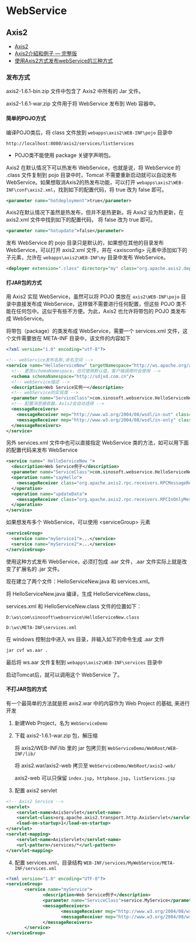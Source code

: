 # WebService

## Axis2

- [Axis2](https://axis.apache.org/axis2/java/core/download.html)
- [Axis2介紹和例子 — 完整版](https://codertw.com/%E7%A8%8B%E5%BC%8F%E8%AA%9E%E8%A8%80/454668/)
- [使用Axis2方式发布webService的三种方式](https://blog.csdn.net/zhangmeng_07/article/details/54663605)

### 发布方式

axis2-1.6.1-bin.zip 文件中包含了 Axis2 中所有的 Jar 文件。

axis2-1.6.1-war.zip 文件用于将 WebService 发布到 Web 容器中。

#### 简单的POJO方式

编译POJO类后，将 class 文件放到 `webapps\axis2\WEB-INF\pojo` 目录中

```http
http://localhost:8080/axis2/services/listServices
```

- POJO类不能使用 package 关键字声明包。

Axis2 在默认情况下可以热发布 WebService，也就是说，将 WebService 的 .class 文件复制到 pojo 目录中时，Tomcat 不需要重新启动就可以自动发布 WebService。如果想取消Axis2的热发布功能，可以打开 `webapps\axis2\WEB-INF\conf\axis2.xml`，找到如下的配置代码，将 true 改为 false 即可。

```xml
<parameter name="hotdeployment">true</parameter>
```

Axis2在默认情况下虽然是热发布，但并不是热更新。将 Axis2 设为热更新，在 axis2.xml 文件中找到如下的配置代码， 将 false 改为 true 即可。

```xml
<parameter name="hotupdate">false</parameter>
```

发布 WebService 的 pojo 目录只是默认的，如果想在其他的目录发布 WebService，可以打开 axis2.xml 文件，并在 \<axisconfig> 元素中添加如下的子元素，允许在 `webapps\axis2\WEB-INF\my` 目录中发布 WebService。

```xml
<deployer extension=".class" directory="my" class="org.apache.axis2.deployment.POJODeployer"/>
```

#### 打JAR包的方式

用 Axis2 实现 WebService，虽然可以将 POJO 类放在 `axis2\WEB-INF\pojo` 目录中直接发布成 WebService，这样做不需要进行任何配置，但这些 POJO 类不能在任何包中。这似乎有些不方便。为此，Axis2 也允许将带包的 POJO 类发布成 WebService。

将带包（package）的类发布成 WebService，需要一个 services.xml 文件，这个文件需要放在 META-INF 目录中，该文件的内容如下

```xml
<?xml version="1.0" encoding="utf-8"?>

<!-- webService发布名称,命名空间 -->
<service name="HelloServiceNew" targetNamespace="http://ws.apache.org/ax2"> 
  <!-- 更改schemaNamespace，也可使用默认值，客户端调用时会使用 -->  
  <schema schemaNamespace="http://sdjxd.com.cn"/>  
  <!-- webService描述 -->  
  <description>Web Service实例一</description>  
  <!-- webService的实现类 -->  
  <parameter name="ServiceClass">com.sinosoft.webservice.HelloServiceNew</parameter>
  <!-- 配置消息接收器，Axis2会自动选择 -->  
  <messageReceivers>
    <messageReceiver mep="http://www.w3.org/2004/08/wsdl/in-out" class="org.apache.axis2.rpc.receivers.RPCMessageReceiver"/>
    <messageReceiver mep="http://www.w3.org/2004/08/wsdl/in-only" class="org.apache.axis2.rpc.receivers.RPCInOnlyMessageReceiver"/>
  </messageReceivers>
</service>
```

另外 services.xml 文件中也可以直接指定 WebService 类的方法，如可以用下面的配置代码来发布 WebService

```xml
<service name=" HelloServiceNew "> 
  <description>Web Service例子</description>  
  <parameter name="ServiceClass">com.sinosoft.webservice.HelloServiceNew</parameter>  
  <operation name="sayHello"> 
    <messageReceiver class="org.apache.axis2.rpc.receivers.RPCMessageReceiver"/> 
  </operation>  
  <operation name="updateData"> 
    <messageReceiver class="org.apache.axis2.rpc.receivers.RPCInOnlyMessageReceiver"/> 
  </operation> 
</service>
```

如果想发布多个 WebService，可以使用 \<serviceGroup> 元素

```xml
<serviceGroup> 
  <service name="myService1">...</service>  
  <service name="myService2">...</service> 
</serviceGroup>
```

使用这种方式发布 WebService，必须打包成 .aar 文件，.aar 文件实际上就是改变了扩展名的 .jar 文件。

现在建立了两个文件：HelloServiceNew.java 和 services.xml。

将 HelloServiceNew.java 编译，生成 HelloServiceNew.class。

services.xml 和 HelloServiceNew.class 文件的位置如下：

`D:\ws\com\sinosoft\webservice\HelloServiceNew.class`

`D:\ws\META-INF\services.xml`

在 windows 控制台中进入 ws 目录，并输入如下的命令生成 .aar 文件

```bash
jar cvf ws.aar .
```

最后将 ws.aar 文件复制到 `webapps\axis2\WEB-INF\services` 目录中

启动Tomcat后，就可以调用这个 WebService 了。

#### 不打JAR包的方式

有一个最简单的方法就是把 axis2.war 中的内容作为 Web Project 的基础, 来进行开发

1. 新建Web Project，名为 `WebServiceDemo`

2. 下载 axis2-1.6.1-war.zip 包，解压缩

   将 axis2/WEB-INF/lib 里的 jar 包拷贝到 `WebServiceDemo/WebRoot/WEB-INF/lib/`

   将 axis2.war/axis2-web 拷贝至 `WebServiceDemo/WebRoot/axis2-web/`

   axis2-web 可以只保留 `index.jsp`，`httpbase.jsp`，`listServices.jsp`

3. 配置 axis2 servlet

```xml
<!-- Axis2 Service -->
<servlet>
    <servlet-name>AxisServlet</servlet-name>
    <servlet-class>org.apache.axis2.transport.http.AxisServlet</servlet-class>
    <load-on-startup>1</load-on-startup>
</servlet>
<servlet-mapping>
    <servlet-name>AxisServlet</servlet-name>
    <url-pattern>/services/*</url-pattern>
</servlet-mapping>
```

4. 配置 services.xml，目录结构 `WEB-INF/services/MyWebService/META-INF/services.xml`

```xml
<?xml version="1.0" encoding="UTF-8"?>
<serviceGroup>
       <service name="myService">
              <description>Web Service例子</description>
              <parameter name="ServiceClass">service.MyService</parameter>
              <messageReceivers>
                     <messageReceiver mep="http://www.w3.org/2004/08/wsdl/in-out" class="org.apache.axis2.rpc.receivers.RPCMessageReceiver" />
                     <messageReceiver mep="http://www.w3.org/2004/08/wsdl/in-only" class="org.apache.axis2.rpc.receivers.RPCInOnlyMessageReceiver" />
              </messageReceivers>
       </service>
</serviceGroup>
```

